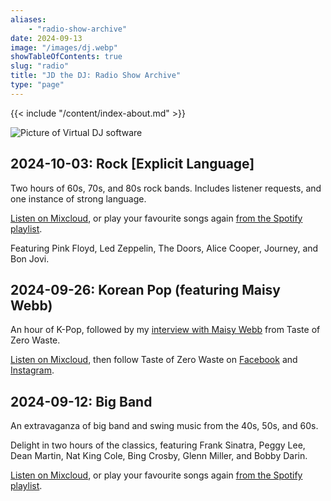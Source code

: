 ```yaml
---
aliases:
    - "radio-show-archive"
date: 2024-09-13
image: "/images/dj.webp"
showTableOfContents: true
slug: "radio"
title: "JD the DJ: Radio Show Archive"
type: "page"
---
```


{{< include "/content/index-about.md" >}}

![Picture of Virtual DJ software](/images/dj.webp)

## 2024-10-03: Rock [Explicit Language]

Two hours of 60s, 70s, and 80s rock bands. Includes listener requests, and one instance of strong language.

[Listen on Mixcloud](https://www.mixcloud.com/ferndale-ctg/fcr-radio-plymouth-presents-james-davidsons-random-radio-show-031024/), or play your favourite songs again [from the Spotify playlist](https://open.spotify.com/playlist/3UvF28q4oZq6Kx8jwrIceU).

Featuring Pink Floyd, Led Zeppelin, The Doors, Alice Cooper, Journey, and Bon Jovi.

## 2024-09-26: Korean Pop (featuring Maisy Webb)

An hour of K-Pop, followed by my [interview with Maisy Webb](/interviews/#maisy-webb-taste-of-zero-waste) from Taste of Zero Waste.

[Listen on Mixcloud](https://www.mixcloud.com/ferndale-ctg/fcr-radio-plymouth-presents-james-davidson-random-radio-show-260924/), then follow Taste of Zero Waste on [Facebook](https://www.facebook.com/people/Taste-of-Zero-Waste/100090100032130/) and [Instagram](https://www.instagram.com/tasteofzerowasteuk/).

## 2024-09-12: Big Band

An extravaganza of big band and swing music from the 40s, 50s, and 60s.

Delight in two hours of the classics, featuring Frank Sinatra, Peggy Lee, Dean Martin, Nat King Cole, Bing Crosby, Glenn Miller, and Bobby Darin.

[Listen on Mixcloud](https://www.mixcloud.com/ferndale-ctg/fcr-radio-plymouth-presents-james-davidsons-random-radio-show-120924/), or play your favourite songs again [from the Spotify playlist](https://open.spotify.com/playlist/3KaivKAutRo8vVw1NybAIu?si=e2beb12b8369413b).
